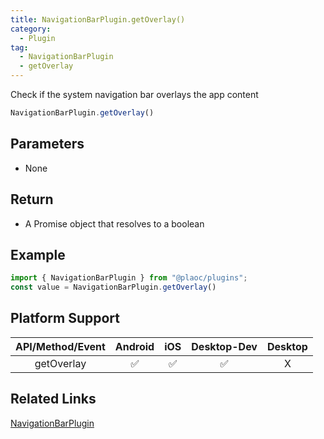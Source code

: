 ```yaml
---
title: NavigationBarPlugin.getOverlay()
category:
  - Plugin
tag: 
  - NavigationBarPlugin
  - getOverlay
---
```


Check if the system navigation bar overlays the app content

```js
NavigationBarPlugin.getOverlay() 
```

## Parameters

  - None

## Return

  - A Promise object that resolves to a boolean

## Example

```js
import { NavigationBarPlugin } from "@plaoc/plugins";
const value = NavigationBarPlugin.getOverlay()
```

## Platform Support 

| API/Method/Event | Android | iOS | Desktop-Dev | Desktop |
|:------------:|:-------:|:---:|:-----------:|:-------:|
| getOverlay     | ✅      | ✅  | ✅          | X       |

## Related Links

[NavigationBarPlugin](./index.md)